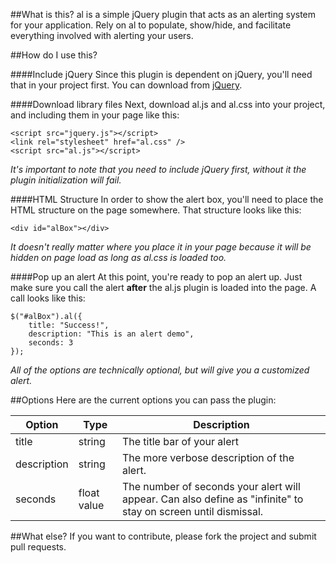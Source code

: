 ##What is this?
al is a simple jQuery plugin that acts as an alerting system for your application. Rely on al to populate, show/hide, and facilitate everything involved with alerting your users.

##How do I use this?

####Include jQuery
Since this plugin is dependent on jQuery, you'll need that in your project first. You can download from [jQuery](http://jquery.com).

####Download library files
Next, download al.js and al.css into your project, and including them in your page like this:

```
<script src="jquery.js"></script>
<link rel="stylesheet" href="al.css" />
<script src="al.js"></script>
```

*It's important to note that you need to include jQuery first, without it the plugin initialization will fail.*

####HTML Structure
In order to show the alert box, you'll need to place the HTML structure on the page somewhere. That structure looks like this:

```
<div id="alBox"></div>
```

*It doesn't really matter where you place it in your page because it will be hidden on page load as long as al.css is loaded too.*

####Pop up an alert
At this point, you're ready to pop an alert up. Just make sure you call the alert **after** the al.js plugin is loaded into the page. A call looks like this:

```
$("#alBox").al({
    title: "Success!",
    description: "This is an alert demo",
    seconds: 3
});
```
*All of the options are technically optional, but will give you a customized alert.*

##Options
Here are the current options you can pass the plugin:

| Option | Type | Description |
| ------ | ----- | -----------|
| title | string | The title bar of your alert |
| description | string | The more verbose description of the alert. |
| seconds | float value | The number of seconds your alert will appear. Can also define as "infinite" to stay on screen until dismissal. |


##What else?
If you want to contribute, please fork the project and submit pull requests.